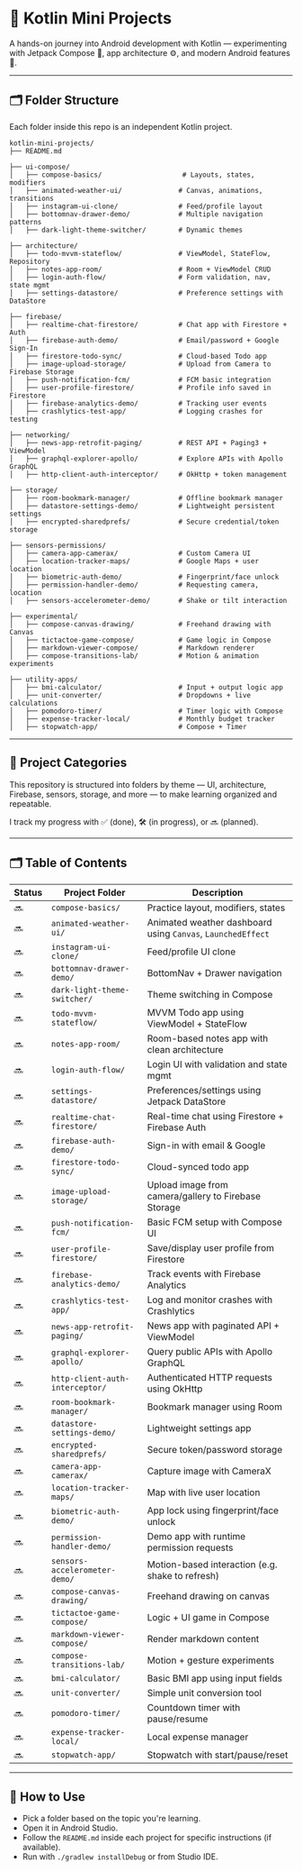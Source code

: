 
# 🧪 Kotlin Mini Projects

A hands-on journey into Android development with Kotlin — experimenting with Jetpack Compose 🧱, app architecture ⚙️, and modern Android features 🚀.

---

## 🗂️ Folder Structure

Each folder inside this repo is an independent Kotlin project.  

```
kotlin-mini-projects/
├── README.md

├── ui-compose/
│   ├── compose-basics/                    # Layouts, states, modifiers
│   ├── animated-weather-ui/              # Canvas, animations, transitions
│   ├── instagram-ui-clone/               # Feed/profile layout
│   ├── bottomnav-drawer-demo/            # Multiple navigation patterns
│   ├── dark-light-theme-switcher/        # Dynamic themes

├── architecture/
│   ├── todo-mvvm-stateflow/              # ViewModel, StateFlow, Repository
│   ├── notes-app-room/                   # Room + ViewModel CRUD
│   ├── login-auth-flow/                  # Form validation, nav, state mgmt
│   ├── settings-datastore/               # Preference settings with DataStore

├── firebase/
│   ├── realtime-chat-firestore/          # Chat app with Firestore + Auth
│   ├── firebase-auth-demo/               # Email/password + Google Sign-In
│   ├── firestore-todo-sync/              # Cloud-based Todo app
│   ├── image-upload-storage/             # Upload from Camera to Firebase Storage
│   ├── push-notification-fcm/            # FCM basic integration
│   ├── user-profile-firestore/           # Profile info saved in Firestore
│   ├── firebase-analytics-demo/          # Tracking user events
│   ├── crashlytics-test-app/             # Logging crashes for testing

├── networking/
│   ├── news-app-retrofit-paging/         # REST API + Paging3 + ViewModel
│   ├── graphql-explorer-apollo/          # Explore APIs with Apollo GraphQL
│   ├── http-client-auth-interceptor/     # OkHttp + token management

├── storage/
│   ├── room-bookmark-manager/            # Offline bookmark manager
│   ├── datastore-settings-demo/          # Lightweight persistent settings
│   ├── encrypted-sharedprefs/            # Secure credential/token storage

├── sensors-permissions/
│   ├── camera-app-camerax/               # Custom Camera UI
│   ├── location-tracker-maps/            # Google Maps + user location
│   ├── biometric-auth-demo/              # Fingerprint/face unlock
│   ├── permission-handler-demo/          # Requesting camera, location
│   ├── sensors-accelerometer-demo/       # Shake or tilt interaction

├── experimental/
│   ├── compose-canvas-drawing/           # Freehand drawing with Canvas
│   ├── tictactoe-game-compose/           # Game logic in Compose
│   ├── markdown-viewer-compose/          # Markdown renderer
│   ├── compose-transitions-lab/          # Motion & animation experiments

├── utility-apps/
│   ├── bmi-calculator/                   # Input + output logic app
│   ├── unit-converter/                   # Dropdowns + live calculations
│   ├── pomodoro-timer/                   # Timer logic with Compose
│   ├── expense-tracker-local/            # Monthly budget tracker
│   ├── stopwatch-app/                    # Compose + Timer

```

---

## 📁 Project Categories

This repository is structured into folders by theme — UI, architecture, Firebase, sensors, storage, and more — to make learning organized and repeatable.

I track my progress with ✅ (done), 🛠️ (in progress), or 🔜 (planned).

---

## 🗂️ Table of Contents

| Status | Project Folder                          | Description |
|--------|------------------------------------------|-------------|
| 🔜 | `compose-basics/`                     | Practice layout, modifiers, states |
| 🔜 | `animated-weather-ui/`                  | Animated weather dashboard using `Canvas`, `LaunchedEffect` |
| 🔜 | `instagram-ui-clone/`                   | Feed/profile UI clone |
| 🔜 | `bottomnav-drawer-demo/`                | BottomNav + Drawer navigation |
| 🔜 | `dark-light-theme-switcher/`            | Theme switching in Compose |
| 🔜 | `todo-mvvm-stateflow/`               | MVVM Todo app using ViewModel + StateFlow |
| 🔜 | `notes-app-room/`                       | Room-based notes app with clean architecture |
| 🔜 | `login-auth-flow/`                      | Login UI with validation and state mgmt |
| 🔜 | `settings-datastore/`                   | Preferences/settings using Jetpack DataStore |
| 🔜 | `realtime-chat-firestore/`           | Real-time chat using Firestore + Firebase Auth |
| 🔜 | `firebase-auth-demo/`                   | Sign-in with email & Google |
| 🔜 | `firestore-todo-sync/`                  | Cloud-synced todo app |
| 🔜 | `image-upload-storage/`                 | Upload image from camera/gallery to Firebase Storage |
| 🔜 | `push-notification-fcm/`                | Basic FCM setup with Compose UI |
| 🔜 | `user-profile-firestore/`               | Save/display user profile from Firestore |
| 🔜 | `firebase-analytics-demo/`              | Track events with Firebase Analytics |
| 🔜 | `crashlytics-test-app/`                 | Log and monitor crashes with Crashlytics |
| 🔜 | `news-app-retrofit-paging/`           | News app with paginated API + ViewModel |
| 🔜 | `graphql-explorer-apollo/`              | Query public APIs with Apollo GraphQL |
| 🔜 | `http-client-auth-interceptor/`         | Authenticated HTTP requests using OkHttp |
| 🔜 | `room-bookmark-manager/`             | Bookmark manager using Room |
| 🔜 | `datastore-settings-demo/`              | Lightweight settings app |
| 🔜 | `encrypted-sharedprefs/`                | Secure token/password storage |
| 🔜 | `camera-app-camerax/`               | Capture image with CameraX |
| 🔜 | `location-tracker-maps/`                | Map with live user location |
| 🔜 | `biometric-auth-demo/`                  | App lock using fingerprint/face unlock |
| 🔜 | `permission-handler-demo/`              | Demo app with runtime permission requests |
| 🔜 | `sensors-accelerometer-demo/`           | Motion-based interaction (e.g. shake to refresh) |
| 🔜 | `compose-canvas-drawing/`          | Freehand drawing on canvas |
| 🔜 | `tictactoe-game-compose/`               | Logic + UI game in Compose |
| 🔜 | `markdown-viewer-compose/`              | Render markdown content |
| 🔜 | `compose-transitions-lab/`              | Motion + gesture experiments |
| 🔜 | `bmi-calculator/`                      | Basic BMI app using input fields |
| 🔜 | `unit-converter/`                       | Simple unit conversion tool |
| 🔜 | `pomodoro-timer/`                       | Countdown timer with pause/resume |
| 🔜 | `expense-tracker-local/`                | Local expense manager |
| 🔜 | `stopwatch-app/`                        | Stopwatch with start/pause/reset |

---

## 📌 How to Use

- Pick a folder based on the topic you're learning.
- Open it in Android Studio.
- Follow the `README.md` inside each project for specific instructions (if available).
- Run with `./gradlew installDebug` or from Studio IDE.
